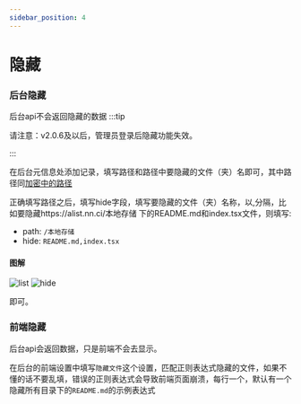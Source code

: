```yaml
---
sidebar_position: 4
---
```


# 隐藏


### 后台隐藏
后台api不会返回隐藏的数据
:::tip

请注意：v2.0.6及以后，管理员登录后隐藏功能失效。

:::

在后台元信息处添加记录，填写路径和路径中要隐藏的文件（夹）名即可，其中路径同[加密中的路径](./encrypt.md)

正确填写路径之后，填写hide字段，填写要隐藏的文件（夹）名称，以,分隔，比如要隐藏https://alist.nn.ci/本地存储 下的README.md和index.tsx文件，则填写:
- path: `/本地存储`
- hide: `README.md,index.tsx`

#### 图解
![list](https://store.heytapimage.com/cdo-portal/feedback/202203/03/f2c06e0f013f8ac2ff9420d93f15f2ea.png)
![hide](https://store.heytapimage.com/cdo-portal/feedback/202203/03/d87a1d6397318b0c4727000ed9dd5732.png)

即可。

### 前端隐藏
后台api会返回数据，只是前端不会去显示。

在后台的前端设置中填写`隐藏文件`这个设置，匹配正则表达式隐藏的文件，如果不懂的话不要乱填，错误的正则表达式会导致前端页面崩溃，每行一个，默认有一个隐藏所有目录下的`README.md`的示例表达式